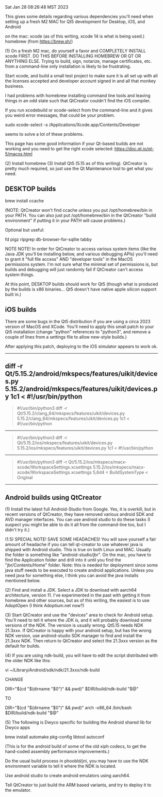 Sat Jan 28 08:26:48 MST 2023

This gives some details regarding various dependencies you'll need
when setting up a fresh M2 MAC for Qt5 development for Desktop,
iOS, and Android

on the mac:
	xcode (as of this writing, xcode 14 is what is being used.)
	homebrew (from https://brew.sh/)

(1) On a fresh M2 mac, do yourself a favor and COMPLETELY INSTALL
xcode FIRST.  DO THIS BEFORE INSTALLING HOMEBREW OR QT OR ANYTHING
ELSE. Trying to build, sign, notarize, manage certificates, etc.
from a command-line only installation is likely to be frustrating.

Start xcode, and build a small test project to make sure it is all
set up with all the licenses accepted and developer account signed
in and all that monkey business.

I had problems with homebrew installing command line tools and
leaving things in an odd state such that QtCreator couldn't find
the iOS compiler.

If you run xcodebuild or xcode-select from the command-line and it
gives you weird error messages, that could be your problem.

sudo xcode-select -s /Applications/Xcode.app/Contents/Developer

seems to solve a lot of these problems.

This page has some good information if your Qt-based builds are not
working and you need to get the right xcode selected:
https://doc.qt.io/qt-5/macos.html

(2) Install homebrew
(3) Install Qt5 (5.15 as of this writing). QtCreator is pretty much required, so just use the Qt Maintenance tool to get what you need.

DESKTOP builds
--------------

brew install ccache

(NOTE: QtCreator won't find ccache unless you put /opt/homebrew/bin
in your PATH. You can also just put /opt/homebrew/bin in the QtCreator
"build environment" if putting it in your PATH will cause problems.)

Optional but useful:

fd
pigz
ripgrep
db-browser-for-sqlite
tabby

NOTE NOTE! In order for QtCreator to access various system items
(like the Java JDK you'll be installing below, and various debugging
APIs) you'll need to grant it "full file access" AND "developer
tools" in the MacOS permissions system. I'm not sure what the minimal
set of permissions is, but builds and debugging will just randomly
fail if QtCreator can't access system things.

At this point, DESKTOP builds should work for Qt5 (though what is
produced by the builds is x86 binaries... Qt5 doesn't have native
apple silicon support built in.)

iOS builds
----------
There are some bugs in the Qt5 distribution if you are using a circa
2023 version of MacOS and XCode. You'll need to apply this small
patch to your Qt5 installation (change "python" references to
"python3", and remove a couple of lines from a settings file to
allow new-style builds.)

After applying this patch, deploying to the iOS simulator appears
to work ok.

--------------------------------
diff -r Qt/5.15.2/android/mkspecs/features/uikit/devices.py 5.15.2/android/mkspecs/features/uikit/devices.py
1c1
< #!/usr/bin/python
---
> #!/usr/bin/python3
diff -r Qt/5.15.2/clang_64/mkspecs/features/uikit/devices.py 5.15.2/clang_64/mkspecs/features/uikit/devices.py
1c1
< #!/usr/bin/python
---
> #!/usr/bin/python3
diff -r Qt/5.15.2/ios/mkspecs/features/uikit/devices.py 5.15.2/ios/mkspecs/features/uikit/devices.py
1c1
< #!/usr/bin/python
---
> #!/usr/bin/python3
diff -r Qt/5.15.2/ios/mkspecs/macx-xcode/WorkspaceSettings.xcsettings 5.15.2/ios/mkspecs/macx-xcode/WorkspaceSettings.xcsettings
5,6d4
< 	<key>BuildSystemType</key>
< 	<string>Original</string>
------------------------------------


Android builds using QtCreator
------------------------------
(1) Install the latest full Android-Studio from Google. Yes, it is
overkill, but in recent versions of QtCreator, they have removed
various android SDK and AVD manager interfaces. You can use android
studio to do these tasks (I suspect you might be able to do it all
from the command-line too, but I didn't try it.)

(1.5) SPECIAL NOTE! SAVE SOME HEADACHES!
You will save yourself a fair amount of headache if you can tell
qt-creator to use whatever java is shipped with Android studio. This
is true on both Linux and MAC. Usually the folder is something like
"android-studio/jbr". On the mac, you have to find the Application folder
and drill into it until you find the "jbr/Contents/Home" folder.  Note:
this is needed for deployment since some java stuff needs to be executed
to create android applications. Unless you need java for something
else, I think you can avoid the java installs mentioned below.


(2) Find and install a JDK.  Select a JDK to download with aarch64
architecture, version 11.  I've experimented in the past with getting
it from homebrew and other sources, but as of this writing, the
easiest is to use AdoptOpen (I think Adoptium.net now?)


(3) Start QtCreator and use the "devices" area to check for Android
setup. You'll need to tell it where the JDK is, and it will probably
download some versions of the NDK. The version is usually wrong.
Qt5.15 needs NDK 21.3xxx. If QtCreator is happy with your android
setup, but has the wrong NDK version, use android-studio SDK manager
to find and install the 21.3xxx NDK. Then return to QtCreator and
select the 21.3xxx version as the default for builds.

(4) If you are using ndk-build, you will have to edit the script distributed with the older NDK like this:

vi ~/Library/Android/sdk/ndk/21.3xxx/ndk-build

CHANGE

DIR="$(cd "$(dirname "$0")" && pwd)"
$DIR/build/ndk-build "$@"

TO

DIR="$(cd "$(dirname "$0")" && pwd)"
arch -x86_64 /bin/bash $DIR/build/ndk-build "$@"

(5) The following is Dwyco specific for building the Android shared lib for Dwyco apps

brew install automake pkg-config libtool autoconf

(This is for the android build of some of the old xiph codecs, to
get the hand-coded assembly performance improvements.)

Do the usual build process in phoobld/jni, you may have to use the NDK environment variable to tell it where the NDK is located.

Use android studio to create android emulators using aarch64.

Tell QtCreator to just build the ARM based variants, and try to deploy it to the emulator.
